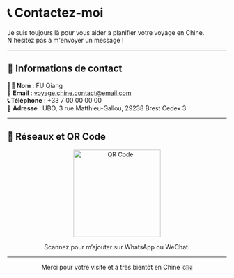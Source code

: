 # 📞 Contactez-moi

Je suis toujours là pour vous aider à planifier votre voyage en Chine.  
N'hésitez pas à m'envoyer un message !

---

## 👤 Informations de contact

**👨‍💼 Nom** : FU Qiang  
**📧 Email** : voyage.chine.contact@email.com  
**📞 Téléphone** : +33 7 00 00 00 00  
**📍 Adresse** : UBO, 3 rue Matthieu-Gallou, 29238 Brest Cedex 3  

---

## 💬 Réseaux et QR Code

<div align="center">
<img width="200" alt="QR Code" src="https://github.com/user-attachments/assets/5376c76e-0da4-42f2-a802-09611626f08e" />

Scannez pour m’ajouter sur WhatsApp ou WeChat.

---

Merci pour votre visite et à très bientôt en Chine 🇨🇳
